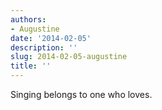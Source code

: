 ```yaml
---
authors:
- Augustine
date: '2014-02-05'
description: ''
slug: 2014-02-05-augustine
title: ''
---
```

Singing belongs to one who loves.



